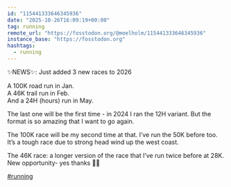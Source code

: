 ```yaml
---
id: "115441333646345936"
date: "2025-10-26T16:09:19+00:00"
tag: running
remote_url: "https://fosstodon.org/@moelholm/115441333646345936"
instance_base: "https://fosstodon.org"
hashtags:
  - running
---
```

✨NEWS✨: Just added 3 new races to 2026

A 100K road run in Jan.  
A 46K trail run in Feb.  
And a 24H (hours) run in May.

The last one will be the first time - in 2024 I ran the 12H variant. But the format is so amazing that I want to go again.

The 100K race will be my second time at that. I’ve run the 50K before too. It’s a tough race due to strong head wind up the west coast.

The 46K race: a longer version of the race that I’ve run twice before at 28K. New opportunity- yes thanks 🙏🏻

[#running](https://fosstodon.org/tags/running)
